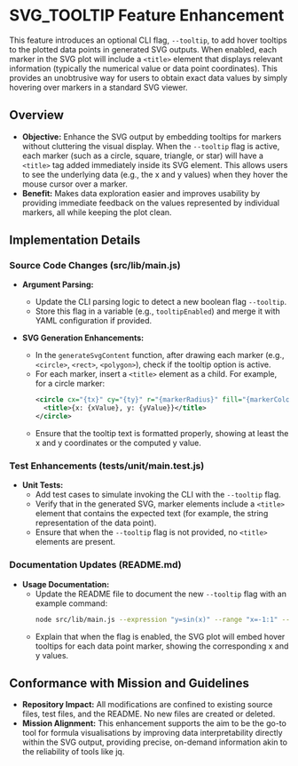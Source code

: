 # SVG_TOOLTIP Feature Enhancement

This feature introduces an optional CLI flag, `--tooltip`, to add hover tooltips to the plotted data points in generated SVG outputs. When enabled, each marker in the SVG plot will include a `<title>` element that displays relevant information (typically the numerical value or data point coordinates). This provides an unobtrusive way for users to obtain exact data values by simply hovering over markers in a standard SVG viewer.

## Overview

- **Objective:** Enhance the SVG output by embedding tooltips for markers without cluttering the visual display. When the `--tooltip` flag is active, each marker (such as a circle, square, triangle, or star) will have a `<title>` tag added immediately inside its SVG element. This allows users to see the underlying data (e.g., the x and y values) when they hover the mouse cursor over a marker.
- **Benefit:** Makes data exploration easier and improves usability by providing immediate feedback on the values represented by individual markers, all while keeping the plot clean.

## Implementation Details

### Source Code Changes (src/lib/main.js)

- **Argument Parsing:**
  - Update the CLI parsing logic to detect a new boolean flag `--tooltip`.
  - Store this flag in a variable (e.g., `tooltipEnabled`) and merge it with YAML configuration if provided.

- **SVG Generation Enhancements:**
  - In the `generateSvgContent` function, after drawing each marker (e.g., `<circle>`, `<rect>`, `<polygon>`), check if the tooltip option is active.
  - For each marker, insert a `<title>` element as a child. For example, for a circle marker:
    ```xml
    <circle cx="{tx}" cy="{ty}" r="{markerRadius}" fill="{markerColor}">
      <title>{x: {xValue}, y: {yValue}}</title>
    </circle>
    ```
  - Ensure that the tooltip text is formatted properly, showing at least the x and y coordinates or the computed y value.

### Test Enhancements (tests/unit/main.test.js)

- **Unit Tests:**
  - Add test cases to simulate invoking the CLI with the `--tooltip` flag.
  - Verify that in the generated SVG, marker elements include a `<title>` element that contains the expected text (for example, the string representation of the data point).
  - Ensure that when the `--tooltip` flag is not provided, no `<title>` elements are present.

### Documentation Updates (README.md)

- **Usage Documentation:**
  - Update the README file to document the new `--tooltip` flag with an example command:
    ```sh
    node src/lib/main.js --expression "y=sin(x)" --range "x=-1:1" --file output.svg --tooltip
    ```
  - Explain that when the flag is enabled, the SVG plot will embed hover tooltips for each data point marker, showing the corresponding x and y values.

## Conformance with Mission and Guidelines

- **Repository Impact:** All modifications are confined to existing source files, test files, and the README. No new files are created or deleted.
- **Mission Alignment:** This enhancement supports the aim to be the go-to tool for formula visualisations by improving data interpretability directly within the SVG output, providing precise, on-demand information akin to the reliability of tools like jq.
